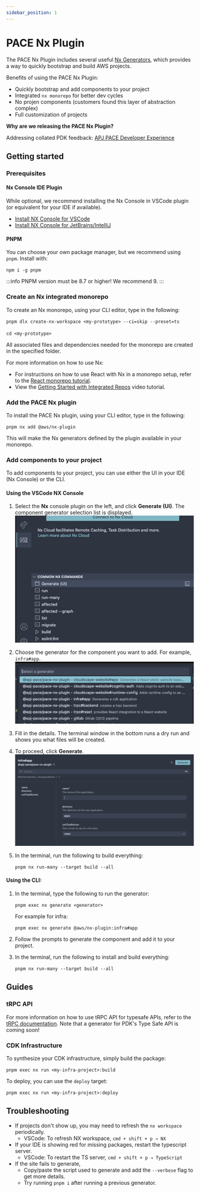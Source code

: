```yaml
---
sidebar_position: 1
---
```


# PACE Nx Plugin

The PACE Nx Plugin includes several useful [Nx Generators](https://nx.dev/features/generate-code), which provides a way to quickly bootstrap and build AWS projects.

Benefits of using the PACE Nx Plugin:

* Quickly bootstrap and add components to your project
* Integrated `nx monorepo` for better dev cycles
* No projen components (customers found this layer of abstraction complex)
* Full customization of projects

**Why are we releasing the PACE Nx Plugin?**

Addressing collated PDK feedback: [APJ PACE Developer Experience](https://quip-amazon.com/bXVHAYgO6IxM/APJ-PACE-Developer-Experience)

## Getting started

### Prerequisites

#### Nx Console IDE Plugin

While optional, we recommend installing the Nx Console in VSCode plugin (or equivalent for your IDE if available).

* [Install NX Console for VSCode](https://marketplace.visualstudio.com/items?itemName=nrwl.angular-console)
* [Install NX Console for JetBrains/IntelliJ](https://plugins.jetbrains.com/plugin/21060-nx-console)

#### PNPM

You can choose your own package manager, but we recommend using `pnpm`. Install with:

```
npm i -g pnpm
```

:::info
PNPM version must be 8.7 or higher! We recommend 9.
:::

### Create an Nx integrated monorepo

To create an Nx monorepo, using your CLI editor, type in the following:

```
pnpm dlx create-nx-workspace <my-prototype> --ci=skip --preset=ts

cd <my-prototype>
```

All associated files and dependencies needed for the monorepo are created in the specified folder.

For more information on how to use Nx:

* For instructions on how to use React with Nx in a monorepo setup, refer to the [React monorepo tutorial](https://nx.dev/getting-started/tutorials/react-monorepo-tutorial).
* View the [Getting Started with Integrated Repos](https://www.youtube.com/watch?v=weZ7NAzB7PM) video tutorial.

### Add the PACE Nx plugin

To install the PACE Nx plugin, using your CLI editor, type in the following:

```
pnpm nx add @aws/nx-plugin
```
This will make the Nx generators defined by the plugin available in your monorepo.

### Add components to your project

To add components to your project, you can use either the UI in your IDE (Nx Console) or the CLI.

#### Using the VSCode NX Console

1. Select the **Nx** console plugin on the left, and click **Generate (UI)**. The component generator selection list is displayed.
   ![VSCode Generate UI](./img/nx-generate-ui.png)
2. Choose the generator for the component you want to add. For example, `infra#app`.
   ![Component generator](./img/nx-component-generator.png)
3. Fill in the details. The terminal window in the bottom runs a dry run and shows you what files will be created.
4. To proceed, click **Generate**.
   ![Generate action](./img/nx-infra-app-generate.png)

5. In the terminal, run the following to build everything:

    ```
    pnpm nx run-many --target build --all
    ```

#### Using the CLI:

1. In the terminal, type the following to run the generator:

    ```
    pnpm exec nx generate <generator>
    ```

    For example for infra:

    ```
    pnpm exec nx generate @aws/nx-plugin:infra#app
    ```

2. Follow the prompts to generate the component and add it to your project.

3. In the terminal, run the following to install and build everything:

    ```
    pnpm nx run-many --target build --all
    ```

## Guides

### tRPC API

For more information on how to use tRPC API for typesafe APIs, refer to the [tRPC documentation](https://trpc.io/). Note that a generator for PDK's Type Safe API is coming soon!

### CDK Infrastructure

To synthesize your CDK infrastructure, simply build the package:

```
pnpm exec nx run <my-infra-project>:build
```

To deploy, you can use the `deploy` target:

```
pnpm exec nx run <my-infra-project>:deploy
```

## Troubleshooting

* If projects don't show up, you may need to refresh the `nx workspace` periodically.
    * VSCode: To refresh NX workspace, `cmd + shift + p → NX`
* If your IDE is showing red for missing packages, restart the typescript server.
    * VSCode: To restart the TS server, `cmd + shift + p → TypeScript`
* If the site fails to generate,
    * Copy/paste the script used to generate and add the `--verbose` flag to get more details.
    * Try running `pnpm i` after running a previous generator.